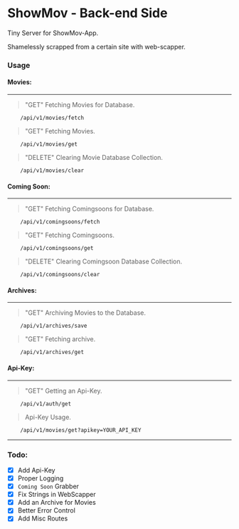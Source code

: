 # ShowMov -  Back-end Side

Tiny Server for ShowMov-App.
 
Shamelessly scrapped from a certain site with web-scapper.

### Usage

#### Movies:
---

> "GET" Fetching Movies for Database.

``` 
    /api/v1/movies/fetch
```

> "GET" Fetching Movies.

``` 
    /api/v1/movies/get
```

> "DELETE" Clearing Movie Database Collection.

``` 
    /api/v1/movies/clear
```

#### Coming Soon:
---

> "GET" Fetching Comingsoons for Database.

``` 
    /api/v1/comingsoons/fetch
```

> "GET" Fetching Comingsoons.

``` 
    /api/v1/comingsoons/get
```

> "DELETE" Clearing Comingsoon Database Collection.

``` 
    /api/v1/comingsoons/clear
```


#### Archives:
---

> "GET" Archiving Movies to the Database.

``` 
    /api/v1/archives/save
```

> "GET" Fetching archive.

``` 
    /api/v1/archives/get
```

#### Api-Key:
---

> "GET" Getting an Api-Key.

``` 
    /api/v1/auth/get
```

>  Api-Key Usage.

``` 
    /api/v1/movies/get?apikey=YOUR_API_KEY
```

---

### Todo:

- [x] Add Api-Key
- [x] Proper Logging
- [x] `Coming Soon` Grabber
- [x] Fix Strings in WebScapper
- [x] Add an Archive for Movies
- [x] Better Error Control
- [x] Add Misc Routes
